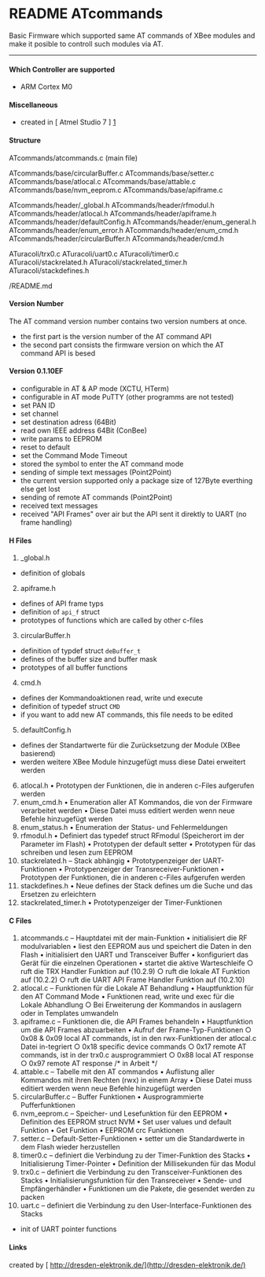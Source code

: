 # README ATcommands
Basic Firmware which supported same AT commands of XBee modules and make it posible to controll such modules via AT.

---

#### Which Controller are supported

* ARM Cortex M0

#### Miscellaneous

* created in [ Atmel Studio 7 ] [1]

#### Structure

ATcommands/atcommands.c (main file)

ATcommands/base/circularBuffer.c
ATcommands/base/setter.c
ATcommands/base/atlocal.c
ATcommands/base/attable.c
ATcommands/base/nvm_eeprom.c
ATcommands/base/apiframe.c

ATcommands/header/\_global.h
ATcommands/header/rfmodul.h
ATcommands/header/atlocal.h
ATcommands/header/apiframe.h
ATcommands/header/defaultConfig.h
ATcommands/header/enum\_general.h
ATcommands/header/enum\_error.h
ATcommands/header/enum\_cmd.h
ATcommands/header/circularBuffer.h
ATcommands/header/cmd.h

ATuracoli/trx0.c
ATuracoli/uart0.c
ATuracoli/timer0.c
ATuracoli/stackrelated.h
ATuracoli/stackrelated\_timer.h
ATuracoli/stackdefines.h

/README.md  

#### Version Number
The AT command version number contains two version numbers at once.
* the first part is the version number of the AT command API
* the second part consists the firmware version on which the AT command API is besed

#### Version 0.1.10EF
* configurable in AT & AP mode (XCTU, HTerm)
* configurable in AT mode PuTTY (other programms are not tested)
* set PAN ID
* set channel
* set destination adress (64Bit)
* read own IEEE address 64Bit (ConBee)
* write params to EEPROM
* reset to default
* set the Command Mode Timeout
* stored the symbol to enter the AT command mode
* sending of simple text messages (Point2Point)
 * the current version supported only a package size  of 127Byte everthing else get lost
* sending of remote AT commands (Point2Point)
* received text messages
* received "API Frames" over air but the API sent it direktly to UART (no frame handling)

#### H Files
1. _global.h
 * definition of globals
2. apiframe.h
 * defines of API frame typs
 * definition of `api_f` struct
 * prototypes of functions which are called by other c-files
3. circularBuffer.h
 * definition of typdef struct `deBuffer_t`
 * defines of the buffer size and buffer mask
 * prototypes of all buffer functions
4. cmd.h
 * defines der Kommandoaktionen read, write und execute
 * definition of typedef struct `CMD`
 * if you want to add new AT commands, this file needs to be edited
5. defaultConfig.h
 * defines der Standartwerte für die Zurücksetzung der Module (XBee basierend)
 * werden weitere XBee Module hinzugefügt muss diese Datei erweitert werden
6. atlocal.h
•	Prototypen der Funktionen, die in anderen c-Files aufgerufen werden
7. enum_cmd.h
•	Enumeration aller AT Kommandos, die von der Firmware verarbeitet werden
•	Diese Datei muss editiert werden wenn neue Befehle hinzugefügt werden
8. enum_status.h
•	Enumeration der Status- und Fehlermeldungen
9. rfmodul.h
•	Definiert das typedef struct RFmodul (Speicherort im der Parameter im Flash)
•	Prototypen der default setter
•	Prototypen für das schreiben und lesen zum EEPROM
10. stackrelated.h – Stack abhängig
•	Prototypenzeiger der UART-Funktionen
•	Prototypenzeiger der Transreceiver-Funktionen
•	Prototypen der Funktionen, die in anderen c-Files aufgerufen werden
11. stackdefines.h
•	Neue defines der Stack defines um die Suche und das Ersetzen zu erleichtern
12. stackrelated_timer.h
•	Prototypenzeiger der Timer-Funktionen

#### C Files
1.	atcommands.c – Hauptdatei mit der main-Funktion
•	initialisiert die RF modulvariablen
•	liest den EEPROM aus und speichert die Daten in den Flash
•	initialisiert den UART und Transceiver Buffer
•	konfiguriert das Gerät für die einzelnen Operationen
•	startet die aktive Warteschleife
 ○	ruft die TRX Handler Funktion auf (10.2.9)
 ○	ruft die lokale AT Funktion auf (10.2.2)
 ○	ruft die UART API Frame Handler Funktion auf (10.2.10)
2.	atlocal.c – Funktionen für die Lokale AT Behandlung
•	Hauptfunktion für den AT Command Mode
•	Funktionen read, write und exec für die Lokale Abhandlung
 ○	Bei Erweiterung der Kommandos in auslagern oder in Templates umwandeln
3.	apiframe.c – Funktionen die, die API Frames behandeln
•	Hauptfunktion um die API Frames abzuarbeiten
•	Aufruf der Frame-Typ-Funktionen
 ○	0x08 & 0x09 local AT commands, ist in den rwx-Funktionen der atlocal.c Datei in-tegriert
 ○	0x18 specific device commands 
 ○	0x17 remote AT commands, ist in der trx0.c ausprogrammiert 
 ○	0x88 local AT response
 ○	0x97 remote AT response /* in Arbeit */
4.	attable.c – Tabelle mit den AT commandos
•	Auflistung aller Kommandos mit ihren Rechten (rwx) in einem Array
•	Diese Datei muss editiert werden wenn neue Befehle hinzugefügt werden
5.	circularBuffer.c – Buffer Funktionen
•	Ausprogrammierte Pufferfunktionen
6.	nvm_eeprom.c – Speicher- und Lesefunktion für den EEPROM
•	Definition des EEPROM struct NVM
•	Set user values und default Funktion
•	Get Funktion
•	EEPROM crc Funktionen
7.	setter.c – Default-Setter-Funktionen
•	setter um die Standardwerte in dem Flash wieder herzustellen
8.	timer0.c – definiert die Verbindung zu der Timer-Funktion des Stacks
•	Initialisierung Timer-Pointer
•	Definition der Millisekunden für das Modul
9.	trx0.c – definiert die Verbindung zu den Transceiver-Funktionen des Stacks
•	Initialisierungsfunktion für den Transreceiver
•	Sende- und Empfängerhändler
•	Funktionen um die Pakete, die gesendet werden zu packen
10.	uart.c – definiert die Verbindung zu den User-Interface-Funktionen des Stacks
 * init of UART pointer functions


#### Links

[1]: http://www.atmel.com/tools/atmelstudio.aspx#download "Atmel Studio 7"

created by [ http://dresden-elektronik.de/](http://dresden-elektronik.de/)
